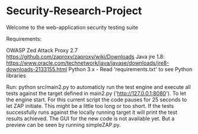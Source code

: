 # Security-Research-Project

Welcome to the web-application security testing suite

Requirements:

OWASP Zed Attack Proxy 2.7 https://github.com/zaproxy/zaproxy/wiki/Downloads
Java jre 1.8: https://www.oracle.com/technetwork/java/javase/downloads/jre8-downloads-2133155.html
Python 3.x
    - Read 'requirements.txt' to see Python libraries

Run: python src/main2.py 
to automaticly  run the test engine and execute all tests against the target defined in main2.py ('http://127.0.0.1:8080'). To let the engine start. For this current script the code pauses for 25 seconds to let ZAP initiate. This might be a little too long or too short. If the tests successfully runs against the locally running target it will print the test results achieved. The GUI for the new code is not available yet. But a preview can be seen by running simpleZAP.py.
